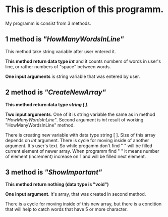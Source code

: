 # This is description of this programm.

My programm is consist from 3 methods.

## **1 method is *"HowManyWordsInLine"***

This method take string variable after user entered it. 

**This method return data type *int*** and it counts numbers of words in user's line, or rather numbers of "space" between words.

**One input arguments** is string variable that was entered by user.

## **2 method is *"CreateNewArray"***

**This method return data type *string [ ]***. 

**Two input arguments**. One of it is string variable the same as in method *"HowManyWordsInLine"*. Second argument is *int* result of working "HowManyWordsInLine" method.

There is creating new variable with data type string [ ]. Size of this array depends on *int* argument. There is cycle for moving inside of another argument. It's user's text. So while progamm don't find " " will be filled current element of newer array. When programm find " " it means number of element (increment) increase on 1 and will be filled next element.

## **3 method is *"ShowImportant"***

**This method return nothing (data type is "void")**

**One input argument**. It's array, that was created in second method.

There is a cycle for moving inside of this new array, but there is a condition that will help to catch words that have 5 or more character.
